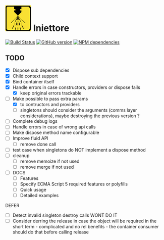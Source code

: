 
# ![Iniettore](https://github.com/cesarenaldi/iniettore/raw/master/logo.png) Iniettore

[![Build Status](https://travis-ci.org/cesarenaldi/iniettore.svg?branch=master)](https://travis-ci.org/cesarenaldi/iniettore)
[![GitHub version](https://badge.fury.io/gh/cesarenaldi%2Finiettore.svg)](http://badge.fury.io/gh/cesarenaldi%2Finiettore)
[![NPM dependencies](https://david-dm.org/cesarenaldi/iniettore.svg)](https://david-dm.org/cesarenaldi/iniettore)

## TODO
- [x] Dispose sub dependencies
- [x] Child context support
- [x] Bind container itself
- [x] Handle errors in case constructors, providers or dispose fails
	- [x] keep original errors trackable
- [ ] Make possible to pass extra params
	- [x] to contructors and providers
	- [ ] singletons should consider the arguments (comms layer considerations), maybe destroying the previous version ?
- [ ] Complete debug logs
- [ ] Handle errors in case of wrong api calls
- [ ] Make dispose method name configurable
- [ ] Improve fluid API
	- [ ] remove done call
- [ ] test case when singletons do NOT implement a dispose method
- [ ] cleanup
	- [ ] remove memoize if not used
	- [ ] remove merge if not used

- [ ] DOCS
	- [ ] Features
	- [ ] Specify ECMA Script 5 required features or polyfills
	- [ ] Quick usage
	- [ ] Detailed examples

DEFER
- [ ] Detect invalid singleton destroy calls
WONT DO IT
- [ ] Consider derring the release in case the object will be required in the short term - complicated and no rel benefits - the container consumer should do that before calling release
